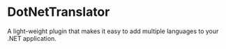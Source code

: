 # DotNetTranslator
A light-weight plugin that makes it easy to add multiple languages to your .NET application.
